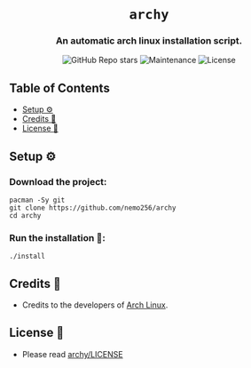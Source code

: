 <div align="center">

# `archy`

<h3>
  An automatic arch linux installation script.
</h3>

<!-- Badges -->
![GitHub Repo stars](https://img.shields.io/github/stars/nemo256/archy?style=for-the-badge)
![Maintenance](https://shields.io/maintenance/yes/2023?style=for-the-badge)
![License](https://shields.io/github/license/nemo256/archy?style=for-the-badge)

</div>

<!-- TABLE OF CONTENTS -->
## Table of Contents

* [Setup ⚙️](#setup)
* [Credits 🤝](#credits)
* [License 📑](#license)

## Setup ⚙️

### Download the project:
```shell
pacman -Sy git
git clone https://github.com/nemo256/archy
cd archy
```

### Run the installation 🚀:
```shell
./install
```

## Credits 🤝
- Credits to the developers of [Arch Linux](https://archlinux.org/).

## License 📑
- Please read [archy/LICENSE](https://github.com/nemo256/archy/blob/master/LICENSE)
